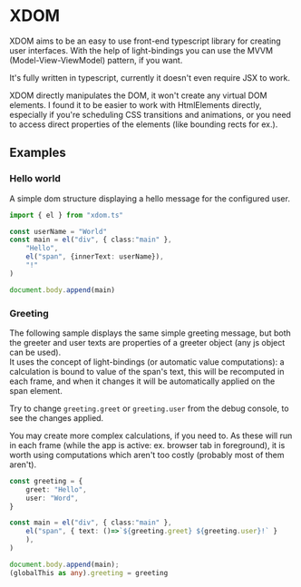 # XDOM

XDOM aims to be an easy to use front-end typescript library for creating user interfaces. With the help of light-bindings you can use the MVVM (Model-View-ViewModel) pattern, if you want. 

It's fully written in typescript, currently it doesn't even require JSX to work.

XDOM directly manipulates the DOM, it won't create any virtual DOM elements. I found it to be easier to work with HtmlElements directly, especially if you're scheduling CSS transitions and animations, or you need to access direct properties of the elements (like bounding rects for ex.).

## Examples

### Hello world
A simple dom structure displaying a hello message for the configured user.

```ts
import { el } from "xdom.ts"

const userName = "World"
const main = el("div", { class:"main" },
    "Hello",
    el("span", {innerText: userName}),
    "!"
)

document.body.append(main)
```

### Greeting
The following sample displays the same simple greeting message, but both the greeter and user texts are properties of a 
greeter object (any js object can be used).   
It uses the concept of light-bindings (or automatic value computations): a calculation is bound to value of the span's text, this
will be recomputed in each frame, and when it changes it will be automatically applied on the span element.

Try to change `greeting.greet` or `greeting.user` from the debug console, to see the changes applied.

You may create more complex calculations, if you need to. As these will run in each frame (while the app is active: 
ex. browser tab in foreground), it is worth using computations which aren't too costly (probably most of them aren't).

```ts
const greeting = {
    greet: "Hello",
    user: "Word",
}

const main = el("div", { class:"main" }, 
    el("span", { text: ()=>`${greeting.greet} ${greeting.user}!` }
    ),
)

document.body.append(main);
(globalThis as any).greeting = greeting
```
